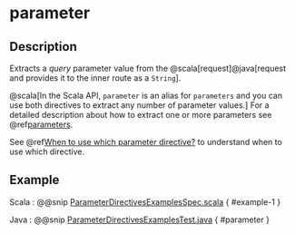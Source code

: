 # parameter

## Description

Extracts a *query* parameter value from the @scala[request]@java[request and provides it to the inner route as a `String`].

@scala[In the Scala API, `parameter` is an alias for `parameters` and you can use both directives to extract any number of parameter values.]
For a detailed description about how to extract one or more parameters see @ref[parameters](parameters.md).

See @ref[When to use which parameter directive?](index.md#which-parameter-directive) to understand when to use which directive.

## Example

Scala
:  @@snip [ParameterDirectivesExamplesSpec.scala]($test$/scala/docs/http/scaladsl/server/directives/ParameterDirectivesExamplesSpec.scala) { #example-1 }

Java
:  @@snip [ParameterDirectivesExamplesTest.java]($test$/java/docs/http/javadsl/server/directives/ParameterDirectivesExamplesTest.java) { #parameter }
